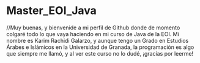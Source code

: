 # Master_EOI_Java
//Muy buenas, y bienvenide a mi perfil de Github donde de momento colgaré todo lo que vaya haciendo en mi curso de Java de la EOI. Mi nombre es Karim Rachidi Galarzo, y aunque tengo un Grado en Estudios Árabes e Islámicos en la Universidad de Granada, la programación es algo que siempre me llamó, y al ver este curso no lo dudé, ¡gracias por leerme!